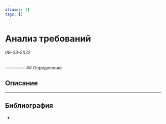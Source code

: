 ```yaml
---
aliases: []
tags: []
---
```

# Анализ требований
<h6>09-03-2022</h6>
----------
## Определение

## Описание

---
## Библиография
- 
